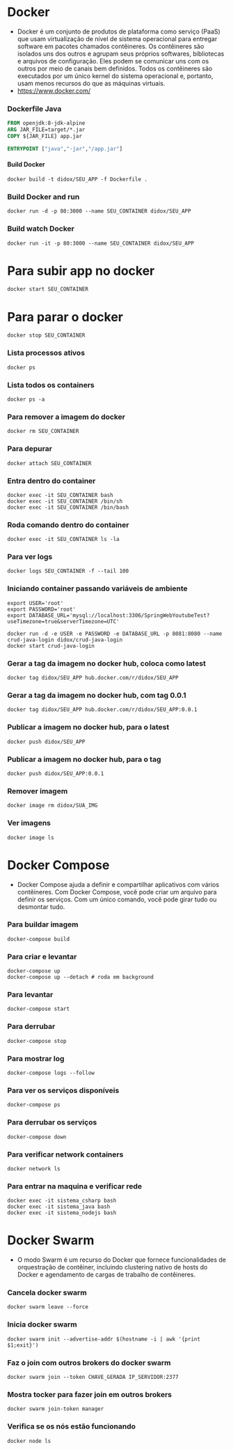# Docker
- Docker é um conjunto de produtos de plataforma como serviço (PaaS) que usam virtualização de nível de sistema operacional para entregar software em pacotes chamados contêineres. Os contêineres são isolados uns dos outros e agrupam seus próprios softwares, bibliotecas e arquivos de configuração. Eles podem se comunicar uns com os outros por meio de canais bem definidos. Todos os contêineres são executados por um único kernel do sistema operacional e, portanto, usam menos recursos do que as máquinas virtuais.
- https://www.docker.com/


### Dockerfile Java
```Dockerfile
FROM openjdk:8-jdk-alpine
ARG JAR_FILE=target/*.jar
COPY ${JAR_FILE} app.jar

ENTRYPOINT ["java","-jar","/app.jar"]
```

#### Build Docker
```shell
docker build -t didox/SEU_APP -f Dockerfile .
```

### Build Docker and run
```shell
docker run -d -p 80:3000 --name SEU_CONTAINER didox/SEU_APP
```

### Build watch Docker
```shell
docker run -it -p 80:3000 --name SEU_CONTAINER didox/SEU_APP
```

# Para subir app no docker
```shell
docker start SEU_CONTAINER
```

# Para parar o docker
```shell
docker stop SEU_CONTAINER
```

### Lista processos ativos
```shell
docker ps
```

### Lista todos os containers
```shell
docker ps -a
```

### Para remover a imagem do docker
```shell
docker rm SEU_CONTAINER
```

### Para depurar
```shell
docker attach SEU_CONTAINER
```

### Entra dentro do container
```shell
docker exec -it SEU_CONTAINER bash
docker exec -it SEU_CONTAINER /bin/sh
docker exec -it SEU_CONTAINER /bin/bash
```

### Roda comando dentro do container
```shell
docker exec -it SEU_CONTAINER ls -la
```

### Para ver logs
```shell
docker logs SEU_CONTAINER -f --tail 100
```

### Iniciando container passando variáveis de ambiente
```shell
export USER='root' 
export PASSWORD='root' 
export DATABASE_URL='mysql://localhost:3306/SpringWebYoutubeTest?useTimezone=true&serverTimezone=UTC'

docker run -d -e USER -e PASSWORD -e DATABASE_URL -p 8081:8080 --name crud-java-login didox/crud-java-login
docker start crud-java-login
```

### Gerar a tag da imagem no docker hub, coloca como latest
```shell
docker tag didox/SEU_APP hub.docker.com/r/didox/SEU_APP
```

### Gerar a tag da imagem no docker hub, com tag 0.0.1
```shell
docker tag didox/SEU_APP hub.docker.com/r/didox/SEU_APP:0.0.1
```

### Publicar a imagem no docker hub, para o latest
```shell
docker push didox/SEU_APP
```

### Publicar a imagem no docker hub, para o tag 
```shell
docker push didox/SEU_APP:0.0.1
```

### Remover imagem
```shell
docker image rm didox/SUA_IMG
```

### Ver imagens
```shell
docker image ls
```


# Docker Compose
- Docker Compose ajuda a definir e compartilhar aplicativos com vários contêineres. Com Docker Compose, você pode criar um arquivo para definir os serviços. Com um único comando, você pode girar tudo ou desmontar tudo.

### Para buildar imagem
```shell
docker-compose build
```

### Para criar e levantar
```shell
docker-compose up
docker-compose up --detach # roda em background
```

### Para levantar
```shell
docker-compose start
```

### Para derrubar
```shell
docker-compose stop
```

### Para mostrar log
```shell
docker-compose logs --follow
```

### Para ver os serviços disponíveis
```shell
docker-compose ps
```

### Para derrubar os serviços
```shell
docker-compose down
```

### Para verificar network containers
```shell
docker network ls
```

### Para entrar na maquina e verificar rede
```shell
docker exec -it sistema_csharp bash
docker exec -it sistema_java bash
docker exec -it sistema_nodejs bash
```

# Docker Swarm
- O modo Swarm é um recurso do Docker que fornece funcionalidades de orquestração de contêiner, incluindo clustering nativo de hosts do Docker e agendamento de cargas de trabalho de contêineres. 

### Cancela docker swarm
```shell
docker swarm leave --force
```

### Inicia docker swarm
```shell
docker swarm init --advertise-addr $(hostname -i | awk '{print $1;exit}')
```

### Faz o join com outros brokers do docker swarm
```shell
docker swarm join --token CHAVE_GERADA IP_SERVIDOR:2377
```

### Mostra tocker para fazer join em outros brokers
```shell
docker swarm join-token manager
```

### Verifica se os nós estão funcionando
```shell
docker node ls
```


